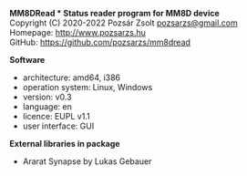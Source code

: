 **MM8DRead * Status reader program for MM8D device**  
Copyright (C) 2020-2022 Pozsár Zsolt <pozsarzs@gmail.com>  
Homepage: <http://www.pozsarzs.hu>  
GitHub: <https://github.com/pozsarzs/mm8dread>

**Software**

 - architecture:       amd64, i386
 - operation system:   Linux, Windows
 - version:            v0.3
 - language:           en
 - licence:            EUPL v1.1
 - user interface:     GUI

**External libraries in package**

 - Ararat Synapse by Lukas Gebauer
